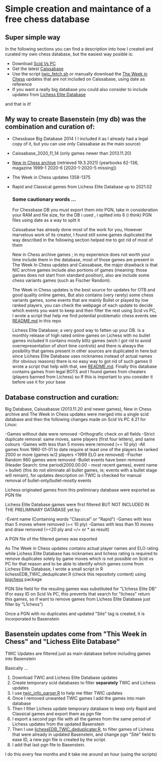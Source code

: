 # Simple creation and maintance of a free chess database

## Super simple way
   In the following sections you can find a description into how I created and curated my own chess database, but the easiest way posible is:
  
   - Download [Scid Vs PC](http://scidvspc.sourceforge.net/)
   - Get the latest [Caissabase](http://caissabase.co.uk/)
   - Use the script [twic_fetch.sh](https://github.com/cperalta22/chess-database-toolkit/blob/main/twic_fetch.sh) or manually download the [The Week in Chess](https://theweekinchess.com/twic) updates that are not included on Caissabase, using date as reference
   - If you want a really big database you could also consider to include updates from [Lichess Elite Database](https://database.nikonoel.fr/)
    
   and that is it! 

## My way to create __Basenstein__ (my db)  was the combination and curation of:

- Chessbase Big Database 2014 ( I included it as I already had a legal copy of it, but you can use only Caissabase as the main source) 
- Caissabase_2020_11_14 (only games newer than 2013.11.20)
- [New in Chess archive](https://www.newinchess.nl/Na/archives/) (retrieved 19.3.2021) (yearbooks 62-136, magazine 1999-1 2020-6 [2020-1-2020-5 missing]) 
- The Week in Chess updates 1358-1375 
- Rapid and Classical games from Lichess Elite Database up to 2021.02 
  
   ### Some cautionary words ...
	
    For Chessbase DB you must export them into PGN, take in consideration your RAM and file size, for the DB i used , i splited into 6 (i think) PGN
    files using date as a way to split it
    
    Caissabase has already done most of the work for you, However marvelous work of its creator, I found still some games  duplicated the way described
    in the following section helped me to got rid of most of them
    
    New in Chess archive games ; in my experience does not worth your time include them in the database, most of those games are present in The Week In Chess 
    updates and Caissabase, the major drawback is that NIC archive games include also portions of games (meaning: those games does not start from standard
    position), also are include some chess variants games (such as Fischer Random).
    
    The Week in Chess updates is the best source for updates for OTB and good quality online games, But also contains (very rarely) some chess variants games,
    some events that are mainly Bullet or played by low ranked players, you can check the webpage of each update to decide which events you want to keep
    and then filter the rest using Scid vs PC, I wrote a script that help me find potential problematic chess events see [README.md](https://github.com/cperalta22/chess-database-toolkit/blob/main/README.md) in this repo 
    
    Lichess Elite Database; a very good way to fatten up your DB. Is a monthly release of high rated online games on Lichess with no bullet games included
    It contains mostly blitz games (wich I got rid to avoid overrepresentation of short time controls) and there is always the posibility that games present in
    other sources are duplicated in here but since Lichess Elite Database uses nicknames instead of actual names (for obvious reasons) there is no easy way 
    to got rid of such games (I wrote a script that help with that, see [README.md](https://github.com/cperalta22/chess-database-toolkit/blob/main/README.md). Finally this database contains games from legal BOTS and I found games from
    cheaters (players banned from Lichess) so If this is important to you consider it before use it for your base  
  

## Database construction and curation:

Big Database, Caissabasse (2013.11.20 and newer games), New in Chess archive  and The Week in Chess updates were merged into a single scid 
	database and then the following changes made on Scid Vs PC 4.21 for Linux:
	
	
-Games without date were removed
		-Orthografic check on all fields
		-Strict duplicate removal: same moves, same players (first four letters), and same colours
		-Games with less than 5 moves were removed (=< 10 ply)
		-All games from 1960-01-01 to date require at least one of the players be ranked 2000 or more (games w/2 players <1999 ELO are removed)
		-Fischer Random 960 games were removed
		-Bullet events have been removed (Header Search: time period(2000.00.00 - most recent games), event name = bullet)
			(this do not eliminate all bullet games, ie; events with a bullet stage will remain), for updates description on TWIC is checked for
			manual removal of bullet-only/bullet-mostly events
			
Lichess originated games from this preliminary database were exported as PGN file 
	
Lichess Elite Database games were first filtered BUT NOT INCLUDED IN THE PRELIMINARY DATABASE yet by:
	
-Event name (Containing words "Classical" or "Rapid")
		-Games with less than 5 moves where removed (=< 10 ply)
		-Games with less than 10 moves and draw removed  (=<20 ply and  =/= or * as result)
		
A PGN file of the filtered games was exported
	
  As The Week in Chess updates contains actual player names and ELO rating while Lichess Elite Database has nicknames and lichess rating is
	required to remove duplicates solely by game moves which is not possible on Scid vs PC for that reason and to be able to identify which games
	come from  Lichess Elite Database, I wrote a small script in R lichessEDB_TWIC_deduplicater.R (check this repositoty content) using [bigchess](https://cran.r-project.org/web/packages/bigchess/index.html) package 
	
	
  PGN Site field for the resuling games was substituted for "L1chess Elite DB" (For easy ID on Scid Vs PC, this prevents that search for
	"lichess" return this games, so if want to remove games from Lichess Elite Database just filter by "L1chess")
	
Once a PGN with no duplicates and updated "Site" tag is created, it is incorporated to Basenstein


## Basenstein updates come from "This Week in Chess" and "Lichess Elite Database"

TWIC Updates are filtered just as main database before including games into Basenstein

Basically ...

1. Download TWIC and Lichess Elite Database updates
2. Create temporary scid databases to filter **separately** TWIC and Lichess updates
3. I use [twic_info_parser.R](https://github.com/cperalta22/chess-database-toolkit/blob/main/twic_info_parser.R) to help me filter TWIC updates
4. Once I removed unwanted TWIC games I add the games into main database
5. Then I filter Lichess update temporary database to keep only Rapid and Classical games and export them as pgn file
6. I export a second pgn file with all the games from the same period of Lichess updates from the updated Basenstein
7. Then I use [lichessEDB_TWIC_deduplicater.R](https://github.com/cperalta22/chess-database-toolkit/blob/main/lichessEDB_TWIC_deduplicater.R), to filter games of Lichess that were already in updated Basenstein, and change pgn "Site" field to ease ID, a new pgn file is created by the script.
8. I add that last pgn file to Basenstein.

I do this every few months and it take me around an hour (using the scripts) 
